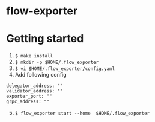 # flow-exporter
# Getting started
1. `$ make install`
2. `$ mkdir -p $HOME/.flow_exporter`
3. `$ vi $HOME/.flow_exporter/config.yaml`
4. Add following config
```
delegator_address: ""
validator_address: ""
exporter_port: ""
grpc_address: ""
```
5. `$ flow_exporter start --home  $HOME/.flow_exporter` 
